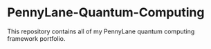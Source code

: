 # PennyLane-Quantum-Computing
This repository contains all of my PennyLane quantum computing framework portfolio.
